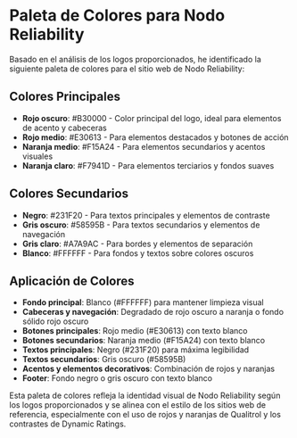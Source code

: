# Paleta de Colores para Nodo Reliability

Basado en el análisis de los logos proporcionados, he identificado la siguiente paleta de colores para el sitio web de Nodo Reliability:

## Colores Principales
- **Rojo oscuro**: #B30000 - Color principal del logo, ideal para elementos de acento y cabeceras
- **Rojo medio**: #E30613 - Para elementos destacados y botones de acción
- **Naranja medio**: #F15A24 - Para elementos secundarios y acentos visuales
- **Naranja claro**: #F7941D - Para elementos terciarios y fondos suaves

## Colores Secundarios
- **Negro**: #231F20 - Para textos principales y elementos de contraste
- **Gris oscuro**: #58595B - Para textos secundarios y elementos de navegación
- **Gris claro**: #A7A9AC - Para bordes y elementos de separación
- **Blanco**: #FFFFFF - Para fondos y textos sobre colores oscuros

## Aplicación de Colores
- **Fondo principal**: Blanco (#FFFFFF) para mantener limpieza visual
- **Cabeceras y navegación**: Degradado de rojo oscuro a naranja o fondo sólido rojo oscuro
- **Botones principales**: Rojo medio (#E30613) con texto blanco
- **Botones secundarios**: Naranja medio (#F15A24) con texto blanco
- **Textos principales**: Negro (#231F20) para máxima legibilidad
- **Textos secundarios**: Gris oscuro (#58595B)
- **Acentos y elementos decorativos**: Combinación de rojos y naranjas
- **Footer**: Fondo negro o gris oscuro con texto blanco

Esta paleta de colores refleja la identidad visual de Nodo Reliability según los logos proporcionados y se alinea con el estilo de los sitios web de referencia, especialmente con el uso de rojos y naranjas de Qualitrol y los contrastes de Dynamic Ratings.
